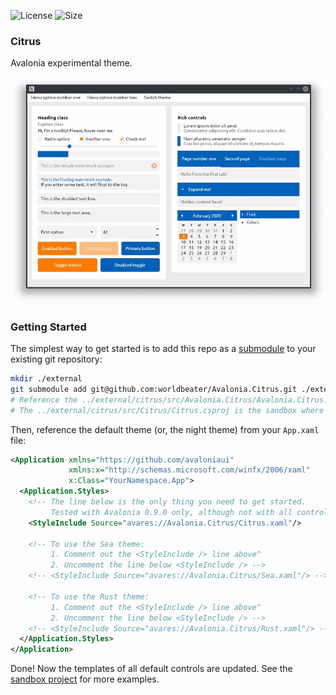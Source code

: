 ![License](https://img.shields.io/github/license/worldbeater/avalonia.citrus.svg) ![Size](https://img.shields.io/github/repo-size/worldbeater/avalonia.citrus.svg)

### Citrus

Avalonia experimental theme.

<img src="./assets/demo.gif" width="800">

### Getting Started

The simplest way to get started is to add this repo as a [submodule](https://git-scm.com/book/en/v2/Git-Tools-Submodules) to your existing git repository:

```sh
mkdir ./external
git submodule add git@github.com:worldbeater/Avalonia.Citrus.git ./external/citrus
# Reference the ../external/citrus/src/Avalonia.Citrus/Avalonia.Citrus.csproj project then.
# The ../external/citrus/src/Citrus/Citrus.csproj is the sandbox where you can browse the markup.
```

Then, reference the default theme (or, the night theme) from your `App.xaml` file:

```xml
<Application xmlns="https://github.com/avaloniaui"
             xmlns:x="http://schemas.microsoft.com/winfx/2006/xaml"
             x:Class="YourNamespace.App">
  <Application.Styles>
    <!-- The line below is the only thing you need to get started.
         Tested with Avalonia 0.9.0 only, although not with all controls. -->
    <StyleInclude Source="avares://Avalonia.Citrus/Citrus.xaml"/>

    <!-- To use the Sea theme:
         1. Comment out the <StyleInclude /> line above^
         2. Uncomment the line below <StyleInclude /> -->
    <!-- <StyleInclude Source="avares://Avalonia.Citrus/Sea.xaml"/> -->

    <!-- To use the Rust theme:
         1. Comment out the <StyleInclude /> line above^
         2. Uncomment the line below <StyleInclude /> -->
    <!-- <StyleInclude Source="avares://Avalonia.Citrus/Rust.xaml"/> -->
  </Application.Styles>
</Application>
```

Done! Now the templates of all default controls are updated. See the [sandbox project](https://github.com/worldbeater/Avalonia.Citrus/blob/master/src/Citrus/MainWindow.xaml) for more examples.
